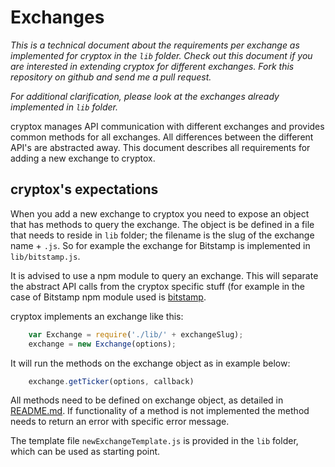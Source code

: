 # Exchanges

*This is a technical document about the requirements per exchange as implemented for cryptox in the `lib` folder. Check out this document if you are interested in extending cryptox for different exchanges. Fork this repository on github and send me a pull request.*

*For additional clarification, please look at the exchanges already implemented in `lib` folder.*

cryptox manages API communication with different exchanges and  provides common methods for all exchanges. All differences between the different API's are abstracted away. This document describes all requirements for adding a new exchange to cryptox. 

## cryptox's expectations

When you add a new exchange to cryptox you need to expose an object that has methods to query the exchange. The object is be defined in a file that needs to reside in `lib` folder; the filename is the slug of the exchange name + `.js`. So for example the exchange for Bitstamp is implemented in `lib/bitstamp.js`.

It is advised to use a npm module to query an exchange. This will separate the abstract API calls from the cryptox specific stuff (for example in the case of Bitstamp npm module used is [bitstamp](https://www.npmjs.com/package/bitstamp).


cryptox implements an exchange like this:
```js
    var Exchange = require('./lib/' + exchangeSlug);
    exchange = new Exchange(options);
```

It will run the methods on the exchange object as in example below:

```js
    exchange.getTicker(options, callback)
```

All methods need to be defined on exchange object, as detailed in [README.md](README.md#methods). If functionality of a method is not implemented the method needs to return an error with specific error message.

The template file `newExchangeTemplate.js` is provided in the `lib` folder, which can be used as starting point. 

